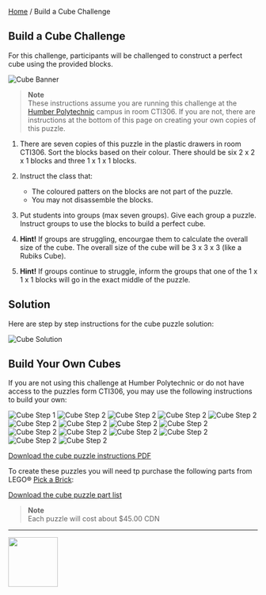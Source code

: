 [Home](/) / Build a Cube Challenge

<style>@import url("//readme.codeadam.ca/readme.css");</style>

## Build a Cube Challenge

For this challenge, participants will be challenged to construct a perfect cube using the provided blocks.

![Cube Banner](/images/cube/cube-challenge.png)

> **Note**  
> These instructions assume you are running this challenge at the [Humber Polytechnic](https://humber.ca/) campus in room CTI306. If you are not, there are instructions at the bottom of this page on creating your own copies of this puzzle.

1. There are seven copies of this puzzle in the plastic drawers in room CTI306. Sort the blocks based on their colour. There should be six 2 x 2 x 1 blocks and three 1 x 1 x 1 blocks. 

2. Instruct the class that: 
    
    - The coloured patters on the blocks are not part of the puzzle.
    - You may not disassemble the blocks.

3. Put students into groups (max seven groups). Give each group a puzzle. Instruct groups to use the blocks to build a perfect cube. 

4. **Hint!** If groups are struggling, encourgae them to calculate the overall size of the cube. The overall size of the cube will be 3 x 3 x 3 (like a Rubiks Cube).

5. **Hint!** If groups continue to struggle, inform the groups that one of the 1 x 1 x 1 blocks will go in the exact middle of the puzzle. 

## Solution

Here are step by step instructions for the cube puzzle solution:

![Cube Solution](/images/cube/cube-solution.png)

## Build Your Own Cubes

If you are not using this challenge at Humber Polytechnic or do not have access to the puzzles form CTI306, you may use the following instructions to build your own:

![Cube Step 1](/images/cube/1_1x.png)
![Cube Step 2](/images/cube/2_1x.png)
![Cube Step 2](/images/cube/3_1x.png)
![Cube Step 2](/images/cube/4_1x.png)
![Cube Step 2](/images/cube/5_1x.png)
![Cube Step 2](/images/cube/6_1x.png)
![Cube Step 2](/images/cube/7_1x.png)
![Cube Step 2](/images/cube/8_1x.png)
![Cube Step 2](/images/cube/9_1x.png)
![Cube Step 2](/images/cube/10_1x.png)
![Cube Step 2](/images/cube/11_1x.png)
![Cube Step 2](/images/cube/12_1x.png)
![Cube Step 2](/images/cube/13_1x.png)
![Cube Step 2](/images/cube/14_1x.png)
![Cube Step 2](/images/cube/15_1x.png)

[Download the cube puzzle instructions PDF](/instructions/cube-instructions.pdf)

To create these puzzles you will need tp purchase the following parts from LEGO&reg; [Pick a Brick](https://www.lego.com/en-ca/pick-and-build/pick-a-brick):

[Download the cube puzzle part list](/partlist/cube-partlist.csv)

> **Note**  
> Each puzzle will cost about $45.00 CDN

---

<a href="https://codeadam.ca">
<img src="https://cdn.codeadam.ca/images@1.0.0/codeadam-logo-coloured-horizontal.png" width="100">
</a>
